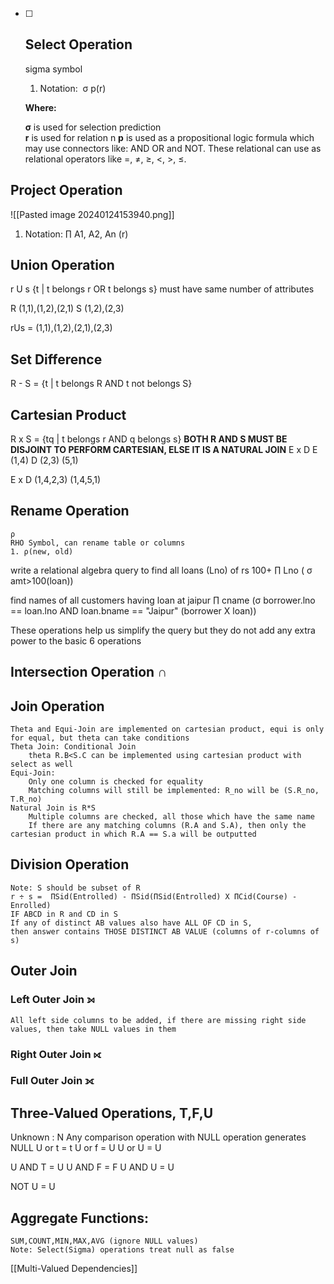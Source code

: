 - [ ] ## Select Operation
	sigma symbol
	1. Notation:  σ p(r)  
	
	**Where:**
	
	**σ** is used for selection prediction  
	**r** is used for relation  n
	**p** is used as a propositional logic formula which may use connectors like: AND OR and NOT. These relational can use as relational operators like =, ≠, ≥, <, >, ≤.

## Project Operation
![[Pasted image 20240124153940.png]]
1. Notation: ∏ A1, A2, An (r)
## Union Operatio[]()n
r U s {t | t belongs r OR t belongs s}
must have same number of attributes

R
(1,1),(1,2),(2,1)
S
(1,2),(2,3)

rUs = (1,1),(1,2),(2,1),(2,3)


## Set Difference
R - S = {t | t belongs R AND t not belongs S}

## Cartesian Product 
R x S = {tq | t belongs r AND q belongs s}
**BOTH R AND S MUST BE DISJOINT TO PERFORM CARTESIAN, ELSE IT IS A NATURAL JOIN**
E x D
E
(1,4)
D
(2,3)
(5,1)

E x D
(1,4,2,3)
(1,4,5,1)

## Rename Operation
	ρ
	RHO Symbol, can rename table or columns
	1. ρ(new, old)


write a relational algebra query to find all loans (Lno) of rs 100+
∏ Lno ( σ amt>100(loan))

find names of all customers having loan at jaipur 
∏ cname (σ borrower.lno == loan.lno AND loan.bname == "Jaipur"  (borrower X loan))

These operations help us simplify the query but they do not add any extra power to the basic 6 operations 
## Intersection Operation ∩

## Join Operation
	Theta and Equi-Join are implemented on cartesian product, equi is only for equal, but theta can take conditions
	Theta Join: Conditional Join
		theta R.B<S.C can be implemented using cartesian product with select as well
	Equi-Join:
		Only one column is checked for equality
		Matching columns will still be implemented: R_no will be (S.R_no, T.R_no)
	Natural Join is R*S
		Multiple columns are checked, all those which have the same name
		If there are any matching columns (R.A and S.A), then only the cartesian product in which R.A == S.a will be outputted
## Division Operation
	Note: S should be subset of R
	r ÷ s =  ΠSid(Entrolled) - ΠSid(ΠSid(Entrolled) X ΠCid(Course) - Enrolled)
	IF ABCD in R and CD in S
	If any of distinct AB values also have ALL OF CD in S,
	then answer contains THOSE DISTINCT AB VALUE (columns of r-columns of s)
## Outer Join
### Left Outer Join ⟕
	All left side columns to be added, if there are missing right side values, then take NULL values in them
### Right Outer Join ⟖

### Full Outer Join ⟗

## Three-Valued Operations, T,F,U
Unknown : N
Any comparison operation with NULL operation generates NULL
U or t = t
U or f = U
U or U = U

U AND T = U
U AND F = F 
U AND U = U

NOT U = U 

## Aggregate Functions:
	SUM,COUNT,MIN,MAX,AVG (ignore NULL values)
	Note: Select(Sigma) operations treat null as false


[[Multi-Valued Dependencies]]

